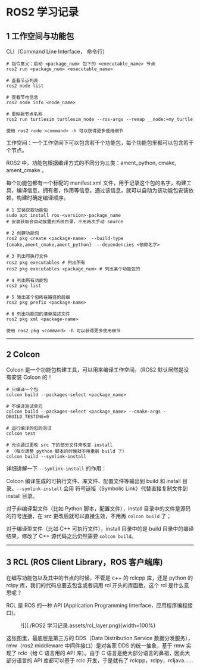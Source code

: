 # ROS2 学习记录

## 1 工作空间与功能包

CLI（Command Line Interface， 命令行）

```shell
# 指令意义：启动 <package_num> 包下的 <executable_name> 节点
ros2 run <package_num> <executable_name>

# 查看节点列表
ros2 node list

# 查看节电信息
ros2 node info <node_name>

# 重映射节点名称
ros2 run turtlesim turtlesim_node --ros-args --remap __node:=my_turtle

使用 ros2 node <command> -h 可以获得更多使用细节
```

工作空间：一个工作空间下可以包含若干个功能包，每个功能包里都可以包含若干个节点。

ROS2 中，功能包根据编译方式的不同分为三类：ament_python, cmake, ament_cmake 。

每个功能包都有一个标配的 manifest.xml 文件，用于记录这个包的名字，构建工具，编译信息，拥有者，作用等信息。通过该信息，就可以自动为该功能包安装依赖，构建时确定编译顺序。

```shell
# 1 安装获取功能包
sudo apt install ros-<version>-package_name
# 安装获取会自动放置到系统目录，不用再次手动 source

# 2 创建功能包
ros2 pkg create <package-name>  --build-type {cmake,ament_cmake,ament_python}  --dependencies <依赖名字>

# 3 列出可执行文件
ros2 pkg executables # 列出所有
ros2 pkg executables <package_num> # 列出某个功能包的

# 4 列出所有功能包
ros2 pkg list

# 5 输出某个包所在路径的前缀
ros2 pkg prefix <package-name>

# 6 列出功能包的清单描述文件
ros2 pkg xml <package-name>

使用 ros2 pkg <command> -h 可以获得更多使用细节
```

---

## 2 Colcon

Colcon 是一个功能包构建工具，可以用来编译工作空间。（ROS2 默认居然是没有安装 Colcon 的！

```shell
# 只编译一个包
colcon build --packages-select <package_name>

# 不编译测试单元
colcon build --packages-select <package_name> --cmake-args -DBUILD_TESTING=0

# 运行编译的包的测试
colcon test

# 允许通过更改 src 下的部分文件来改变 install
# （每次调整 python 脚本的时候就不用重新 build 了）
colcon build --symlink-install

```

详细讲解一下 `--symlink-install` 的作用：

Colcon 编译生成的可执行文件、库文件、配置文件等输出到 build 和 install 目录。`--symlink-install` 会用 符号链接（Symbolic Link）代替直接复制文件到 install 目录。

对于非编译型文件（比如 Python 脚本，配置文件），install 目录中的文件是源码的符号连接，在 src 更改后就可以直接生效，不用再 `colcon build` 了；

对于编译型文件（比如 C++ 可执行文件），install 目录中的是 build 目录中的编译结果，修改了 C++ 源代码之后仍然需要 `colcon build`。

---

## 3 RCL (ROS Client Library，ROS 客户端库) 

在编写功能包以及其中的节点的时候，不管是 c++ 的 rclcpp 库，还是 python 的 rclpy 库，我们的代码总要去包含或者调用 rcl 开头的库函数，这个 rcl 是什么意思呢？

RCL 是 ROS 的一种 API (Application Programming Interface，应用程序编程接口)。

<figure markdown>
![](./ROS2 学习记录.assets/rcl_layer.png){width=100%}
<!-- <figcaption>RCL Layers</figcaption> -->
</figure>

这张图里，最底层是第三方的 DDS（Data Distribution Service 数据分发服务），rmw（ros2 middleware 中间件接口）是对各家 DDS 的统一抽象，基于 rmw 实现了 rclc（给 C 语言用的 API 库）。由于 C 语言是绝大部分语言的鼻祖，因此大部分语言的 API 库都可以基于 rclc 开发，于是就有了 rclcpp，rclpy，rcljava……
